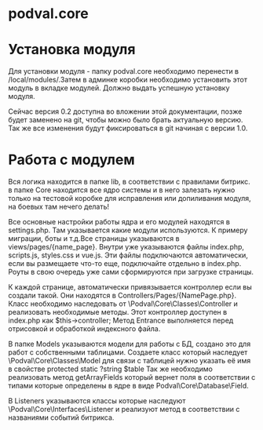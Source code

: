 # podval.core

# Установка модуля

Для установки модуля - папку podval.core необходимо перенести в /local/modules/.Затем в админке коробки необходимо установить этот модуль в вкладке модулей. Должно выдать успешную установку модуля.

Сейчас версия 0.2 доступна во вложении этой документации, позже будет заменено  на git, чтобы можно было брать актуальную версию. Так же все изменения будут фиксироваться в git начиная с версии 1.0.



# Работа с модулем

Вся логика находится в папке lib, в соответствии с правилами битрикс. в папке Core находится все ядро системы и в него залезать нужно только на тестовой коробке для исправления или допиливания модуля, на боевых там нечего делать!



Все основные настройки работы ядра и его модулей находятся в settings.php. Там указывается какие модули используются. К примеру миграции, боты и т.д.Все страницы указываются в views/pages/{name_page}. Внутри уже указываются файлы index.php, scripts.js, styles.css и vue.js. Эти файлы подключаются автоматически, если вы размещаете что-то еще, подключайте отдельно в index.php. Роуты в свою очередь уже сами сформируются при загрузке страницы.

К каждой странице, автоматически привязывается контроллер если вы создали такой. Они находятся в Controllers/Pages/{NamePage.php}. Класс необходимо наследовать от \Podval\Core\Classes\Controller и реализовать необходимые методы. Этот контроллер доступен в index.php как $this->controller; Метод Entrance выполняется перед отрисовкой и обработкой индексного файла.

В папке Models указываются модели для работы с БД, создано это для работ с собственными таблицами. Создаете класс который наследует \Podval\Core\Classes\Model для связи с таблицей нужно указать её имя в свойстве protected static ?string $table Так же необходимо реализовать метод getArrayFields который вернет поля в соответствии с типами которые определены в ядре в виде Podval\Core\Database\Field.

В Listeners указываются классы которые наследуют \Podval\Core\Interfaces\Listener и реализуют метод в соответствии с названиями событий битрикса.